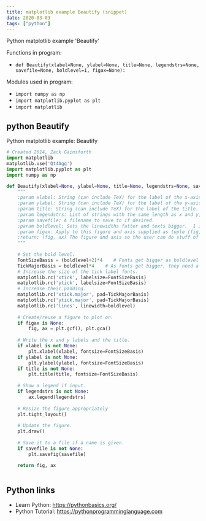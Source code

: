 ```yaml
---
title: matplotlib example Beautify (snippet)
date: 2020-03-03
tags: ["python"]
---
```

Python matplotlib example 'Beautify'

Functions in program: 
* `def Beautify(xlabel=None, ylabel=None, title=None, legendstrs=None, savefile=None, boldlevel=1, figax=None):`

Modules used in program: 
* `import numpy as np`
* `import matplotlib.pyplot as plt`
* `import matplotlib`

## python Beautify

Python matplotlib example: Beautify

```python
# Created 2014, Zack Gainsforth
import matplotlib
matplotlib.use('Qt4Agg')
import matplotlib.pyplot as plt
import numpy as np

def Beautify(xlabel=None, ylabel=None, title=None, legendstrs=None, savefile=None, boldlevel=1, figax=None):
    """
    :param xlabel: String (can include TeX) for the label of the x-axis.
    :param ylabel: String (can include TeX) for the label of the y-axis.
    :param title: String (can include TeX) for the label of the title.
    :param legendstrs: List of strings with the same length as x and y, axis 1.
    :param savefile: A filename to save to if desired.
    :param boldlevel: Sets the linewidths fatter and texts bigger.  1 is normal, 4 is usually good for publication.
    :param figax: Apply to this figure and axis supplied as tuple (fig, ax).  Or gets the gcf and gca.
    :return: (fig, ax) The figure and axis so the user can do stuff of his own with it if he wants to.
    """
 
    # Set the bold level.
    FontSizeBasis = (boldlevel+2)*4    # Fonts get bigger as boldlevel increases
    TickMajorBasis = boldlevel*4    # As fonts get bigger, they need a larger padding from the axis.
    # Increase the size of the tick label fonts.
    matplotlib.rc('xtick', labelsize=FontSizeBasis)
    matplotlib.rc('ytick', labelsize=FontSizeBasis)
    # Increase their padding.
    matplotlib.rc('xtick.major', pad=TickMajorBasis)
    matplotlib.rc('ytick.major', pad=TickMajorBasis)
    matplotlib.rc('lines', linewidth=boldlevel)
    
    # Create/reuse a figure to plot on.
    if figax is None:
        fig, ax = plt.gcf(), plt.gca()        
 
    # Write the x and y labels and the title.
    if xlabel is not None:
        plt.xlabel(xlabel, fontsize=FontSizeBasis)
    if ylabel is not None:
        plt.ylabel(ylabel, fontsize=FontSizeBasis)
    if title is not None:
        plt.title(title, fontsize=FontSizeBasis)
 
    # Show a legend if input.
    if legendstrs is not None:
        ax.legend(legendstrs)
 
    # Resize the figure appropriately
    plt.tight_layout()
    
    # Update the figure.
    plt.draw()
 
    # Save it to a file if a name is given.
    if savefile is not None:
        plt.savefig(savefile)
 
    return fig, ax



```

## Python links

- Learn Python: https://pythonbasics.org/
- Python Tutorial: https://pythonprogramminglanguage.com
